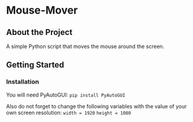 # Mouse-Mover
## About the Project

A simple Python script that moves the mouse around the screen.

## Getting Started

### Installation

You will need PyAutoGUI:
    ```
    pip install PyAutoGUI
    ```
    
Also do not forget to change the following variables with the value of your own screen resolution:
    ```
    width = 1920
    ```
    ```
    height = 1080
    ```
